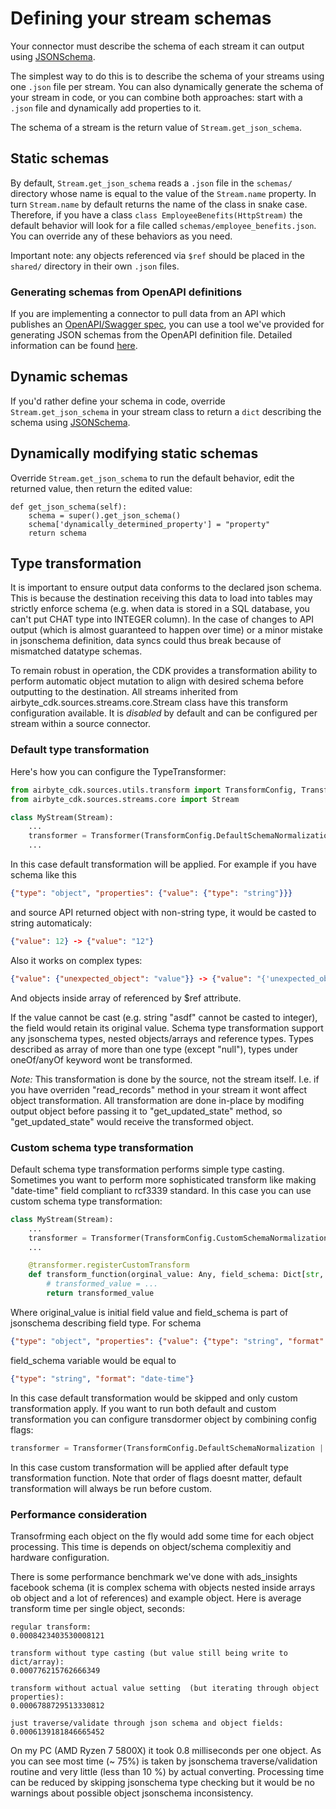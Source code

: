 # Defining your stream schemas
Your connector must describe the schema of each stream it can output using [JSONSchema](https://json-schema.org). 

The simplest way to do this is to describe the schema of your streams using one `.json` file per stream. You can also dynamically generate the schema of your stream in code, or you can combine both approaches: start with a `.json` file and dynamically add properties to it. 
 
The schema of a stream is the return value of `Stream.get_json_schema`.
 
## Static schemas
By default, `Stream.get_json_schema` reads a `.json` file in the `schemas/` directory whose name is equal to the value of the `Stream.name` property. In turn `Stream.name` by default returns the name of the class in snake case. Therefore, if you have a class `class EmployeeBenefits(HttpStream)` the default behavior will look for a file called `schemas/employee_benefits.json`. You can override any of these behaviors as you need.

Important note: any objects referenced via `$ref` should be placed in the `shared/` directory in their own `.json` files.

### Generating schemas from OpenAPI definitions
If you are implementing a connector to pull data from an API which publishes an [OpenAPI/Swagger spec](https://swagger.io/specification/), you can use a tool we've provided for generating JSON schemas from the OpenAPI definition file. Detailed information can be found [here](https://github.com/airbytehq/airbyte/tree/master/tools/openapi2jsonschema/).
 
## Dynamic schemas
If you'd rather define your schema in code, override `Stream.get_json_schema` in your stream class to return a `dict` describing the schema using [JSONSchema](https://json-schema.org).

## Dynamically modifying static schemas    
Override `Stream.get_json_schema` to run the default behavior, edit the returned value, then return the edited value: 
```
def get_json_schema(self):
    schema = super().get_json_schema()
    schema['dynamically_determined_property'] = "property"
    return schema
```

## Type transformation

It is important to ensure output data conforms to the declared json schema. This is because the destination receiving this data to load into tables may strictly enforce schema (e.g. when data is stored in a SQL database, you can't put CHAT type into INTEGER column). In the case of changes to API output (which is almost guaranteed to happen over time) or a minor mistake in jsonschema definition, data syncs could thus break because of mismatched datatype schemas.

To remain robust in operation, the CDK provides a transformation ability to perform automatic object mutation to align with desired schema before outputting to the destination. All streams inherited from airbyte_cdk.sources.streams.core.Stream class have this transform configuration available. It is _disabled_ by default and can be configured per stream within a source connector.
### Default type transformation
Here's how you can configure the TypeTransformer:

```python
from airbyte_cdk.sources.utils.transform import TransformConfig, Transformer
from airbyte_cdk.sources.streams.core import Stream

class MyStream(Stream):
    ...
    transformer = Transformer(TransformConfig.DefaultSchemaNormalization)
    ...
```
In this case default transformation will be applied. For example if you have schema like this
```json
{"type": "object", "properties": {"value": {"type": "string"}}}
```
and source API returned object with non-string type, it would be casted to string automaticaly:
```json
{"value": 12} -> {"value": "12"}
```
Also it works on complex types:
```json
{"value": {"unexpected_object": "value"}} -> {"value": "{'unexpected_object': 'value'}"}
```
And objects inside array of referenced by $ref attribute.

 If the value cannot be cast (e.g. string "asdf" cannot be casted to integer), the field would retain its original value. Schema type transformation support any jsonschema types, nested objects/arrays and reference types. Types described as array of more than one type (except "null"), types under oneOf/anyOf keyword wont be transformed.

*Note:* This transformation is done by the source, not the stream itself. I.e. if you have overriden "read_records" method in your stream it wont affect object transformation. All transformation are done in-place by modifing output object before passing it to "get_updated_state" method, so "get_updated_state" would receive the transformed object.

### Custom schema type transformation
Default schema type transformation performs simple type casting. Sometimes you want to perform more sophisticated transform like making "date-time" field compliant to rcf3339 standard. In this case you can use custom schema type transformation:
```python
class MyStream(Stream):
    ...
    transformer = Transformer(TransformConfig.CustomSchemaNormalization)
    ...

    @transformer.registerCustomTransform
    def transform_function(orginal_value: Any, field_schema: Dict[str, Any]) -> Any:
        # transformed_value = ...
        return transformed_value
```
Where original_value is initial field value and field_schema is part of jsonschema describing field type. For schema
```json
{"type": "object", "properties": {"value": {"type": "string", "format": "date-time"}}}
```
field_schema variable would be equal to
```json
{"type": "string", "format": "date-time"}
```
In this case default transformation would be skipped and only custom transformation apply. If you want to run both default and custom transformation you can configure transdormer object by combining config flags:
```python
transformer = Transformer(TransformConfig.DefaultSchemaNormalization | TransformConfig.CustomSchemaNormalization)
```
In this case custom transformation will be applied after default type transformation function. Note that order of flags doesnt matter, default transformation will always be run before custom.

### Performance consideration

Transofrming each object on the fly would add some time for each object processing. This time is depends on object/schema complexitiy and hardware configuration. 

There is some performance benchmark we've done with ads_insights facebook schema (it is complex schema with objects nested inside arrays ob object and a lot of references) and example object.
Here is average transform time per single object, seconds:
```
regular transform:
0.0008423403530008121

transform without type casting (but value still being write to dict/array):
0.000776215762666349

transform without actual value setting  (but iterating through object properties):
0.0006788729513330812

just traverse/validate through json schema and object fields:
0.0006139181846665452
```
On my PC (AMD Ryzen 7 5800X) it took 0.8 milliseconds per one object. As you can see most time (~ 75%) is taken by jsonschema traverse/validation routine and very little (less than 10 %) by actual converting. Processing time can be reduced by skipping jsonschema type checking but it would be no warnings about possible object jsonschema inconsistency.
